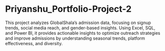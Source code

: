 # Priyanshu_Portfolio-Project-2
This project analyzes GlobalShala’s admission data, focusing on signup trends, social media reach, and gender-based insights. Using Excel, SQL, and Power BI, it provides actionable insights to optimize outreach strategies and improve admissions by understanding seasonal trends, platform effectiveness, and diversity. 
